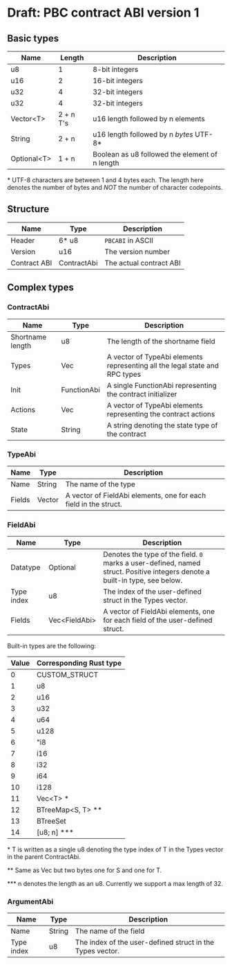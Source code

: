 # Draft: PBC contract ABI version 1

## Basic types

| Name | Length | Description |
|---    |--- |---|
| u8  | 1 | 8-bit integers | 
| u16 | 2 |16-bit integers |
| u32 | 4 |32-bit integers |
| u32 | 4 |32-bit integers |
| Vector<T\> | 2 + n T's | u16 length followed by n elements|
| String | 2 + n | u16 length followed by n *bytes* UTF-8\*|
| Optional<T\> | 1 + n | Boolean as u8 followed the element of n length |

\* UTF-8 characters are between 1 and 4 bytes each. The length here denotes the number of bytes and
*NOT* the number of character codepoints.

## Structure

| Name | Type | Description |
|---    |--- |---|
| Header | 6* u8 | `PBCABI` in ASCII| 
| Version | u16 | The version number
| Contract ABI | ContractAbi | The actual contract ABI

## Complex types

### ContractAbi

| Name | Type | Description |
|---    |--- |---|
| Shortname length | u8 | The length of the shortname field
| Types            | Vec<TypeAbi> | A vector of TypeAbi elements representing all the legal state and RPC types
| Init             | FunctionAbi  | A single FunctionAbi representing the contract initializer
| Actions          | Vec<TypeAbi> | A vector of TypeAbi elements representing the contract actions
| State            | String       | A string denoting the state type of the contract

### TypeAbi

| Name | Type | Description |
|---    |--- |---|
| Name | String | The name of the type
| Fields| Vector<FieldAbi> | A vector of FieldAbi elements, one for each field in the struct.

### FieldAbi

| Name | Type | Description |
|---    |--- |---|
| Datatype | Optional<u8> | Denotes the type of the field. `0` marks a user-defined, named struct. Positive integers denote a built-in type, see below.
| Type index     | u8 | The index of the user-defined struct in the Types vector.
| Fields   | Vec<FieldAbi\> | A vector of FieldAbi elements, one for each field of the user-defined struct.

Built-in types are the following:

| Value | Corresponding Rust type
|---    |--- 
0  |  CUSTOM_STRUCT
1  |  u8
2  |  u16
3  |  u32
4  |  u64
5  |  u128
6  |  "i8
7  |  i16
8  |  i32
9  |  i64
10 |  i128
11 |  Vec<T\> \*
12 |  BTreeMap<S, T\> \*\*
13 |  BTreeSet
14 |  \[u8; n\] \*\*\*

\* T is written as a single u8 denoting the type index of T in the Types vector in the parent
ContractAbi.

\*\* Same as Vec but two bytes one for S and one for T.

\*\*\* n denotes the length as an u8. Currently we support a max length of 32.

### ArgumentAbi

| Name | Type | Description |
|---    |--- |---|
| Name | String | The name of the field
| Type index     | u8 | The index of the user-defined struct in the Types vector.


